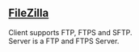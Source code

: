 ## [FileZilla](https://filezilla-project.org/)

Client supports FTP, FTPS and SFTP.  
Server is a FTP and FTPS Server.  
